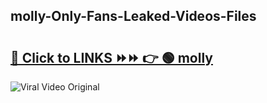 
 ## molly-Only-Fans-Leaked-Videos-Files

# <h2><a href="https://mediaupload.pro?molly">🔗 Click to LINKS ⏩⏩ 👉 🟢 molly </a></h2>

<a href="https://mediaupload.pro?molly" rel="nofollow" data-target="animated-image.originalLink"><img src="https://i.ibb.co.com/xMMVF88/686577567.gif" alt="Viral Video Original" style="max-width: 100%; display: inline-block;" data-target="animated-image.originalImage"></a>